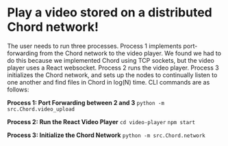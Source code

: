 # Play a video stored on a distributed Chord network!

The user needs to run three processes. Process 1 implements port-forwarding from the Chord network to the video player. We found we had to do this because we implemented Chord using TCP sockets, but the video player uses a React websocket. Process 2 runs the video player. Process 3 initializes the Chord network, and sets up the nodes to continually listen to one another and find files in Chord in log(N) time. CLI commands are as follows:

**Process 1: Port Forwarding between 2 and 3**
`python -m src.Chord.video_upload`

**Process 2: Run the React Video Player**
`cd video-player`
`npm start`

**Process 3: Initialize the Chord Network**
`python -m src.Chord.network`
